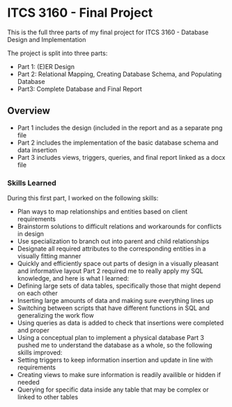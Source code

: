 # ITCS 3160 - Final Project
This is the full three parts of my final project for ITCS 3160 - Database Design and Implementation

The project is split into three parts:
* Part 1: (E)ER Design
* Part 2: Relational Mapping, Creating Database Schema, and Populating Database
* Part3: Complete Database and Final Report

## Overview
* Part 1 includes the design (included in the report and as a separate png file
* Part 2 includes the implementation of the basic database schema and data insertion
* Part 3 includes views, triggers, queries, and final report linked as a docx file

### Skills Learned
During this first part, I worked on the following skills:
* Plan ways to map relationships and entities based on client requirements
* Brainstorm solutions to difficult relations and workarounds for conflicts in design
* Use specialization to branch out into parent and child relationships
* Designate all required attributes to the corresponding entities in a visually fitting manner
* Quickly and efficiently space out parts of design in a visually pleasant and informative layout
Part 2 required me to really apply my SQL knowledge, and here is what I learned:
* Defining large sets of data tables, specifically those that might depend on each other
* Inserting large amounts of data and making sure everything lines up
* Switching between scripts that have different functions in SQL and generalizing the work flow
* Using queries as data is added to check that insertions were completed and proper
* Using a conceptual plan to implement a physical database
Part 3 pushed me to understand the database as a whole, so the following skills improved:
* Setting triggers to keep information insertion and update in line with requirements
* Creating views to make sure information is readily availible or hidden if needed
* Querying for specific data inside any table that may be complex or linked to other tables
